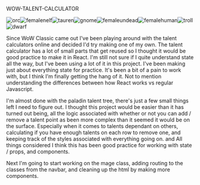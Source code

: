 WOW-TALENT-CALCULATOR

![orc](https://user-images.githubusercontent.com/61264144/213262012-5a638b05-2c7e-424e-ab6d-3f1b8ac76ffb.png)![femalenelf](https://user-images.githubusercontent.com/61264144/213262034-0b5e8f19-ee71-483d-bbb7-26fd1f4f6620.png)![tauren](https://user-images.githubusercontent.com/61264144/213262059-f83270d7-a2d3-4663-861f-dbe7a25e73c3.png)![gnome](https://user-images.githubusercontent.com/61264144/213262072-a18aefc2-19ea-46d5-b0ce-7a3430f3d3b4.png)![femaleundead](https://user-images.githubusercontent.com/61264144/213262110-a331f73e-f426-4f45-9132-f7852e2f11fc.png)![femalehuman](https://user-images.githubusercontent.com/61264144/213262220-1852bc1d-56a0-4436-8c15-19e64b5ae050.png)![troll](https://user-images.githubusercontent.com/61264144/213262233-557f8e12-76ce-4d9c-b446-094a95bc6e3e.png)![dwarf](https://user-images.githubusercontent.com/61264144/213262244-eaade754-e568-4c7b-be78-b2039a89f6ec.png)

Since WoW Classic came out I've been playing around with the talent calculators online and decided I'd try making one of my own. The talent calculator has a lot of small parts that get reused so I thought it would be good practice to make it in React. I'm still not sure if I quite understand state all the way, but I've been using a lot of it in this project. I've been making just about everything state for practice. It's been a bit of a pain to work with, but I think I'm finally getting the hang of it. Not to mention understanding the differences between how React works vs regular Javascript.

I'm almost done with the paladin talent tree, there's just a few small things left I need to figure out. I thought this project would be easier than it has turned out being, all the logic associated with whether or not you can add / remove a talent point as been more complex than it seemed it would be on the surface. Especially when it comes to talents dependant on others, calculating if you have enough talents on each row to remove one, and keeping track of the styles associated with everything going on. and  All things considered I think this has been good practice for working with state / props, and components. 

Next I'm going to start working on the mage class, adding routing to the classes from the navbar, and cleaning up the html by making more components.
